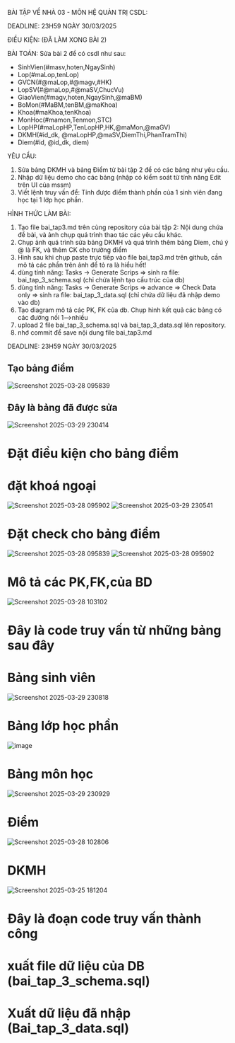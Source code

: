 BÀI TẬP VỀ NHÀ 03 - MÔN HỆ QUẢN TRỊ CSDL:

DEADLINE: 23H59 NGÀY 30/03/2025

ĐIỀU KIỆN: (ĐÃ LÀM XONG BÀI 2)

BÀI TOÁN: Sửa bài 2 để có csdl như sau:
  + SinhVien(#masv,hoten,NgaySinh)
  + Lop(#maLop,tenLop)
  + GVCN(#@maLop,#@magv,#HK)
  + LopSV(#@maLop,#@maSV,ChucVu)
  + GiaoVien(#magv,hoten,NgaySinh,@maBM)
  + BoMon(#MaBM,tenBM,@maKhoa)
  + Khoa(#maKhoa,tenKhoa)
  + MonHoc(#mamon,Tenmon,STC)
  + LopHP(#maLopHP,TenLopHP,HK,@maMon,@maGV)
  + DKMH(#id_dk, @maLopHP,@maSV,DiemThi,PhanTramThi)
  + Diem(#id, @id_dk, diem)

YÊU CẦU:
1. Sửa bảng DKMH và bảng Điểm từ bài tập 2 để có các bảng như yêu cầu.
2. Nhập dữ liệu demo cho các bảng (nhập có kiểm soát từ tính năng Edit trên UI của mssm)
3. Viết lệnh truy vấn để: Tính được điểm thành phần của 1 sinh viên đang học tại 1 lớp học phần.

HÌNH THỨC LÀM BÀI:
1. Tạo file bai_tap3.md trên cùng repository của bài tập 2:
   Nội dung chứa đề bài, và ảnh chụp quá trình thao tác các yêu cầu khác.
2. Chụp ảnh quá trình sửa bảng DKMH và quá trình thêm bảng Diem, chú ý @ là FK, và thêm CK cho trường điểm
3. Hình sau khi chụp paste trực tiếp vào file bai_tap3.md trên github, cần mô tả các phần trên ảnh để tỏ ra là hiểu hết!
4. dùng tính năng: Tasks -> Generate Scrips => sinh ra file: bai_tap_3_schema.sql  (chỉ chứa lệnh tạo cấu trúc của db)
5. dùng tính năng: Tasks -> Generate Scrips => advance => Check Data only => sinh ra file: bai_tap_3_data.sql  (chỉ chứa dữ liệu đã nhập demo vào db)
6. Tạo diagram mô tả các PK, FK của db. Chụp hình kết quả các bảng có các đường nối 1-->nhiều
7. upload 2 file  bai_tap_3_schema.sql và bai_tap_3_data.sql lên repository.
8. nhớ commit để save nội dung file bai_tap3.md

DEADLINE: 23H59 NGÀY 30/03/2025
## Tạo bảng điểm
![Screenshot 2025-03-28 095839](https://github.com/user-attachments/assets/5121e62d-1f21-44ae-9e32-3aefcb2a4b8c)
## Đây là bảng đã được sửa
![Screenshot 2025-03-29 230414](https://github.com/user-attachments/assets/73ff658a-6959-4730-b063-96e743e38160)
# Đặt điều kiện cho bảng điểm 
# đặt khoá ngoại
![Screenshot 2025-03-28 095902](https://github.com/user-attachments/assets/7687486c-d1ca-4dd8-868a-327e83850026)
![Screenshot 2025-03-29 230541](https://github.com/user-attachments/assets/0f2b463f-9f8d-4b18-9f18-297428e5ecbb)
# Đặt check cho bảng điểm
![Screenshot 2025-03-28 095839](https://github.com/user-attachments/assets/f386bacb-fbae-475a-b9bf-9f5c37f25290)
![Screenshot 2025-03-28 095902](https://github.com/user-attachments/assets/318e20d5-7e67-4ba1-b275-4ef9382c15c5)
# Mô tả các PK,FK,của BD
![Screenshot 2025-03-28 103102](https://github.com/user-attachments/assets/99320395-f731-4e1b-9499-151c81e48cb3)
# Đây là code truy vấn từ những bảng sau đây
# Bảng sinh viên
![Screenshot 2025-03-29 230818](https://github.com/user-attachments/assets/d51d2ec3-bece-4fce-8078-b5d877f13bb8)
# Bảng lớp học phần
![image](https://github.com/user-attachments/assets/bb8bc1d4-eaae-466e-abd5-fafef4a1b2a1)
# Bảng môn học 
![Screenshot 2025-03-29 230929](https://github.com/user-attachments/assets/ccb044fa-ec75-494e-a276-20dcc30fc42c)
# Điểm
![Screenshot 2025-03-28 102806](https://github.com/user-attachments/assets/41810685-faee-4a92-8bb7-4351942a84ea)
# DKMH
![Screenshot 2025-03-25 181204](https://github.com/user-attachments/assets/82e53080-e5ef-41fc-b32a-3ff50061ebcc)
# Đây là đoạn code truy vấn thành công
# xuất file dữ liệu của DB (bai_tap_3_schema.sql)
# Xuất dữ liệu đã nhập (Bai_tap_3_data.sql)

